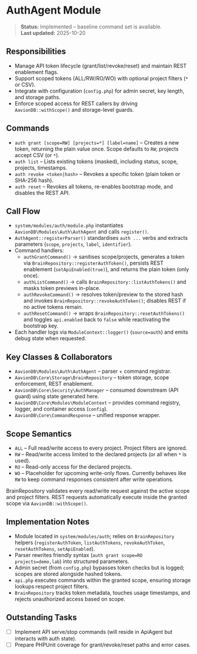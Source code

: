 # AuthAgent Module

> **Status:** Implemented – baseline command set is available.  
> **Last updated:** 2025-10-20

## Responsibilities
- Manage API token lifecycle (grant/list/revoke/reset) and maintain REST enablement flags.
- Support scoped tokens (ALL/RW/RO/WO) with optional project filters (`*` or CSV).
- Integrate with configuration (`config.php`) for admin secret, key length, and storage paths.
- Enforce scoped access for REST callers by driving `AavionDB::withScope()` and storage-level guards.

## Commands
- `auth grant [scope=RW] [projects=*] [label=name]` – Creates a new token, returning the plain value once. Scope defaults to `RW`; projects accept CSV (or `*`).
- `auth list` – Lists existing tokens (masked), including status, scope, projects, timestamps.
- `auth revoke <token|hash>` – Revokes a specific token (plain token or SHA-256 hash).
- `auth reset` – Revokes all tokens, re-enables bootstrap mode, and disables the REST API.

## Call Flow
- `system/modules/auth/module.php` instantiates `AavionDB\Modules\Auth\AuthAgent` and calls `register()`.  
- `AuthAgent::registerParser()` standardises `auth ...` verbs and extracts parameters (`scope`, `projects`, `label`, `identifier`).  
- Command handlers:  
  - `authGrantCommand()` → sanitises scope/projects, generates a token via `BrainRepository::registerAuthToken()`, persists REST enablement (`setApiEnabled(true)`), and returns the plain token (only once).  
  - `authListCommand()` → calls `BrainRepository::listAuthTokens()` and masks token previews in-place.  
  - `authRevokeCommand()` → resolves token/preview to the stored hash and invokes `BrainRepository::revokeAuthToken()`; disables REST if no active tokens remain.  
  - `authResetCommand()` → wraps `BrainRepository::resetAuthTokens()` and toggles `api.enabled` back to `false` while reactivating the bootstrap key.  
- Each handler logs via `ModuleContext::logger()` (`source=auth`) and emits debug state when requested.

## Key Classes & Collaborators
- `AavionDB\Modules\Auth\AuthAgent` – parser + command registrar.  
- `AavionDB\Core\Storage\BrainRepository` – token storage, scope enforcement, REST enablement.  
- `AavionDB\Core\Security\AuthManager` – consumed downstream (API guard) using state generated here.  
- `AavionDB\Core\Modules\ModuleContext` – provides command registry, logger, and container access (`config`).  
- `AavionDB\Core\CommandResponse` – unified response wrapper.

## Scope Semantics
- `ALL` – Full read/write access to every project. Project filters are ignored.
- `RW` – Read/write access limited to the declared projects (or all when `*` is used).
- `RO` – Read-only access for the declared projects.
- `WO` – Placeholder for upcoming write-only flows. Currently behaves like `RW` to keep command responses consistent after write operations.

BrainRepository validates every read/write request against the active scope and project filters. REST requests automatically execute inside the granted scope via `AavionDB::withScope()`.

## Implementation Notes
- Module located in `system/modules/auth`; relies on `BrainRepository` helpers (`registerAuthToken`, `listAuthTokens`, `revokeAuthToken`, `resetAuthTokens`, `setApiEnabled`).
- Parser rewrites friendly syntax (`auth grant scope=RO projects=demo,lab`) into structured parameters.
- Admin secret (from `config.php`) bypasses token checks but is logged; scopes are stored alongside hashed tokens.
- `api.php` executes commands within the granted scope, ensuring storage lookups respect project filters.
- `BrainRepository` tracks token metadata, touches usage timestamps, and rejects unauthorized access based on scope.

## Outstanding Tasks
- [ ] Implement API serve/stop commands (will reside in ApiAgent but interacts with auth state).
- [ ] Prepare PHPUnit coverage for grant/revoke/reset paths and error cases.
